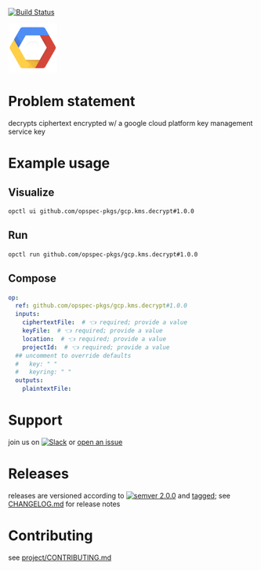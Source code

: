 [![Build Status](https://github.com/opspec-pkgs/gcp.kms.decrypt/workflows/build/badge.svg?branch=main)](https://github.com/opspec-pkgs/gcp.kms.decrypt/actions?query=workflow%3Abuild+branch%3Amain)

<img src="icon.svg" alt="icon" height="100px">

# Problem statement

decrypts ciphertext encrypted w/ a google cloud platform key management service key

# Example usage

## Visualize

```shell
opctl ui github.com/opspec-pkgs/gcp.kms.decrypt#1.0.0
```

## Run

```
opctl run github.com/opspec-pkgs/gcp.kms.decrypt#1.0.0
```

## Compose

```yaml
op:
  ref: github.com/opspec-pkgs/gcp.kms.decrypt#1.0.0
  inputs:
    ciphertextFile:  # 👈 required; provide a value
    keyFile:  # 👈 required; provide a value
    location:  # 👈 required; provide a value
    projectId:  # 👈 required; provide a value
  ## uncomment to override defaults
  #   key: " "
  #   keyring: " "
  outputs:
    plaintextFile:
```

# Support

join us on
[![Slack](https://img.shields.io/badge/slack-opctl-E01563.svg)](https://join.slack.com/t/opctl/shared_invite/zt-51zodvjn-Ul_UXfkhqYLWZPQTvNPp5w)
or
[open an issue](https://github.com/opspec-pkgs/gcp.kms.decrypt/issues)

# Releases

releases are versioned according to
[![semver 2.0.0](https://img.shields.io/badge/semver-2.0.0-brightgreen.svg)](http://semver.org/spec/v2.0.0.html)
and [tagged](https://git-scm.com/book/en/v2/Git-Basics-Tagging); see
[CHANGELOG.md](CHANGELOG.md) for release notes

# Contributing

see
[project/CONTRIBUTING.md](https://github.com/opspec-pkgs/project/blob/main/CONTRIBUTING.md)

